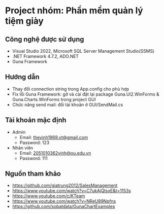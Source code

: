 # Project nhóm: Phần mềm quản lý tiệm giày

## Công nghệ được sử dụng
- Visual Studio 2022, Microsoft SQL Server Management Studio(SSMS)
- .NET Framework 4.7.2, ADO.NET
- Guna Framework

## Hướng dẫn
- Thay đổi connection string trong App.config cho phù hợp
- Fix lỗi Guna Framework: gỡ và cài đặt lại package Guna.UI2.WinForms & Guna.Charts.WinForms trong project GUI
- Chức năng send mail: đổi tài khoản ở GUI/SendMail.cs

## Tài khoản mặc định
- Admin 
  + Email: thevinh1969.vt@gmail.com
  + Password: 123
- Nhân viên
  + Email: 2051010362vinh@ou.edu.vn 
  + Password: 111

## Nguồn tham khảo
- https://github.com/giatrung2012/SalesManagement
- https://www.youtube.com/watch?v=C7ukAjQtsxE&t=1153s
- https://www.youtube.com/c/KTeam
- https://www.youtube.com/watch?v=NReU89Npfns
- https://github.com/sobatdata/GunaChartExamples
